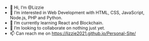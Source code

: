 - 👋 Hi, I’m @Lizzie
- 👀 I’m interested in Web Development with HTML, CSS, JavaScript, Node.js, PHP and Python.
- 🌱 I’m currently learning React and Blockchain.
- 💞️ I’m looking to collaborate on nothing just yet.
- 📫 Can reach me on https://lizzie2021.github.io/Personal-Site/

<!---
Lizzie2021/Lizzie2021 is a ✨ special ✨ repository because its `README.md` (this file) appears on your GitHub profile.
You can click the Preview link to take a look at your changes.
--->
